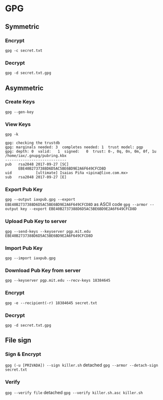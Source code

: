 # GPG

## Symmetric
### Encrypt
`gpg -c secret.txt`
### Decrypt
`gpg -d secret.txt.gpg`

## Asymmetric
### Create Keys
`gpg --gen-key`
### View Keys
`gpg -k`
```
gpg: checking the trustdb
gpg: marginals needed: 3  completes needed: 1  trust model: pgp
gpg: depth: 0  valid:   1  signed:   0  trust: 0-, 0q, 0n, 0m, 0f, 1u
/home/iax/.gnupg/pubring.kbx
----------------------------
pub   rsa2048 2017-09-27 [SC]
      EBE40B2737388D6D5AC5BE6BD9E2A6F649CFCD8D
uid           [ultimate] Isaias Piña <ipina@live.com.mx>
sub   rsa2048 2017-09-27 [E]
```
### Export Pub Key
`gpg --output iaxpub.gpg --export EBE40B2737388D6D5AC5BE6BD9E2A6F649CFCD8D`
as ASCII code `gpg --armor --output key --export EBE40B2737388D6D5AC5BE6BD9E2A6F649CFCD8D`
### Upload Pub Key to server
`gpg --send-keys --keyserver pgp.mit.edu EBE40B2737388D6D5AC5BE6BD9E2A6F649CFCD8D`
### Import Pub Key
`gpg --import iaxpub.gpg`
### Download Pub Key from server
`gpg --keyserver pgp.mit.edu --recv-keys 18384645`

### Encrypt
`gpg -e --recipient(-r) 18384645 secret.txt`

### Decrypt
`gpg -d secret.txt.gpg`


## File sign
### Sign & Encrypt
`gpg (-u [PRIVADA]) --sign killer.sh`
detached `gpg --armor --detach-sign secret.txt`
### Verify
`gpg --verify file`
detached `gpg --verify killer.sh.asc killer.sh`
